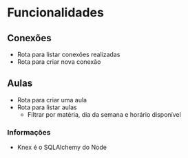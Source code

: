 # Funcionalidades

## Conexões

- Rota para listar conexões realizadas
- Rota para criar nova conexão

## Aulas

- Rota para criar uma aula
- Rota para listar aulas
  - Filtrar por matéria, dia da semana e horário disponível



### Informações

- Knex é o SQLAlchemy do Node